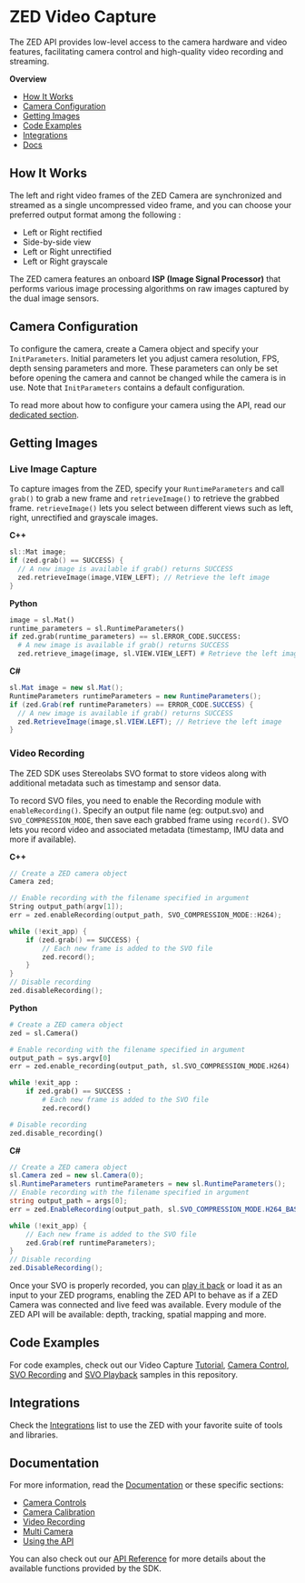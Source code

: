 
# ZED Video Capture

The ZED API provides low-level access to the camera hardware and video features, facilitating camera control and high-quality video recording and streaming.

**Overview**

* [How It Works](#how-it-works)
* [Camera Configuration](#camera-configuration)
* [Getting Images](#getting-images)
* [Code Examples](#code-examples)
* [Integrations](#integrations)
* [Docs](#documentation)

## How It Works

The left and right video frames of the ZED Camera are synchronized and streamed as a single uncompressed video frame, and you can choose your preferred output format among the following :

* Left or Right rectified 
* Side-by-side view
* Left or Right unrectified
* Left or Right grayscale

The ZED camera features an onboard **ISP (Image Signal Processor)** that performs various image processing algorithms on raw images captured by the dual image sensors.

## Camera Configuration

To configure the camera, create a Camera object and specify your `InitParameters`. Initial parameters let you adjust camera resolution, FPS, depth sensing parameters and more. These parameters can only be set before opening the camera and cannot be changed while the camera is in use. Note that `InitParameters` contains a default configuration.

To read more about how to configure your camera using the API, read our [dedicated section](http://localhost:1313/docs/video/using-video/#camera-configuration).

## Getting Images

### Live Image Capture

To capture images from the ZED, specify your `RuntimeParameters` and call `grab()` to grab a new frame and `retrieveImage()` to retrieve the grabbed frame. `retrieveImage()` lets you select between different views such as left, right, unrectified and grayscale images.

**C++**
```cpp
sl::Mat image;
if (zed.grab() == SUCCESS) {
  // A new image is available if grab() returns SUCCESS
  zed.retrieveImage(image,VIEW_LEFT); // Retrieve the left image
}
```

**Python**
```python
image = sl.Mat()
runtime_parameters = sl.RuntimeParameters()
if zed.grab(runtime_parameters) == sl.ERROR_CODE.SUCCESS:
  # A new image is available if grab() returns SUCCESS
  zed.retrieve_image(image, sl.VIEW.VIEW_LEFT) # Retrieve the left image
```

**C#**
```csharp
sl.Mat image = new sl.Mat();
RuntimeParameters runtimeParameters = new RuntimeParameters();
if (zed.Grab(ref runtimeParameters) == ERROR_CODE.SUCCESS) {
  // A new image is available if grab() returns SUCCESS
  zed.RetrieveImage(image,sl.VIEW.LEFT); // Retrieve the left image
}
```


### Video Recording
The ZED SDK uses Stereolabs SVO format to store videos along with additional metadata such as timestamp and sensor data.

To record SVO files, you need to enable the Recording module with `enableRecording()`. Specify an output file name (eg: output.svo) and `SVO_COMPRESSION_MODE`, then save each  grabbed frame using `record()`. SVO lets you record video and associated metadata (timestamp, IMU data and more if available).

**C++**
```cpp
// Create a ZED camera object
Camera zed;

// Enable recording with the filename specified in argument
String output_path(argv[1]);
err = zed.enableRecording(output_path, SVO_COMPRESSION_MODE::H264);

while (!exit_app) {
    if (zed.grab() == SUCCESS) {
        // Each new frame is added to the SVO file
        zed.record();
    }
}
// Disable recording
zed.disableRecording();
```

**Python**
```python
# Create a ZED camera object
zed = sl.Camera()

# Enable recording with the filename specified in argument
output_path = sys.argv[0]
err = zed.enable_recording(output_path, sl.SVO_COMPRESSION_MODE.H264)

while !exit_app :
    if zed.grab() == SUCCESS :
        # Each new frame is added to the SVO file
        zed.record()

# Disable recording
zed.disable_recording()
```

**C#**
```csharp
// Create a ZED camera object
sl.Camera zed = new sl.Camera(0);
sl.RuntimeParameters runtimeParameters = new sl.RuntimeParameters();
// Enable recording with the filename specified in argument
string output_path = args[0];
err = zed.EnableRecording(output_path, sl.SVO_COMPRESSION_MODE.H264_BASED);

while (!exit_app) {
    // Each new frame is added to the SVO file
    zed.Grab(ref runtimeParameters);
}
// Disable recording
zed.DisableRecording();
```

Once your SVO is properly recorded, you can [play it back](https://www.stereolabs.com/docs/video/using-video/#video-playback) or load it as an input to your ZED programs, enabling the ZED API to behave as if a ZED Camera was connected and live feed was available. Every module of the ZED API will be available: depth, tracking, spatial mapping and more.

## Code Examples
For code examples, check out our Video Capture [Tutorial](../09-Tutorials/tutorial%202%20-%20image%20capture), [Camera Control](../10-Samples/camera%20control), [SVO Recording](../10-Samples/svo%20recording/recording) and [SVO Playback](../10-Samples/svo%20recording/playback) samples in this repository.


## Integrations
Check the [Integrations](../11-Integrations#overview) list to use the ZED with your favorite suite of tools and libraries.

## Documentation
For more information, read the [Documentation](https://www.stereolabs.com/docs/video/) or these specific sections:

* [Camera Controls](https://www.stereolabs.com/docs/video/camera-controls/)
* [Camera Calibration](https://www.stereolabs.com/docs/video/camera-calibration/)
* [Video Recording](https://www.stereolabs.com/docs/video/recording/)
* [Multi Camera](https://www.stereolabs.com/docs/video/multi-camera/)
* [Using the API](https://www.stereolabs.com/docs/video/using-video/)

You can also check out our [API Reference](https://www.stereolabs.com/docs/api/) for more details about the available functions provided by the SDK.